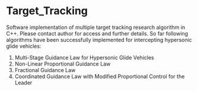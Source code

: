 # Target_Tracking
Software implementation of multiple target tracking research algorithm in C++. Please contact author for access and further details. So far following algorithms have been successfully implemented for intercepting hypersonic glide vehicles:
1. Multi-Stage Guidance Law for Hypersonic Glide Vehicles
2. Non-Linear Proportional Guidance Law
3. Fractional Guidance Law
4. Coordinated Guidance Law with Modified Proportional Control for the Leader
